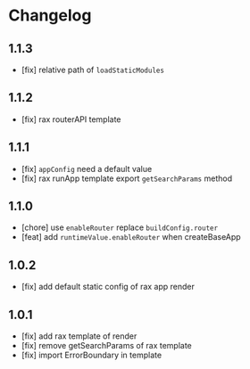 # Changelog

## 1.1.3

- [fix] relative path of `loadStaticModules`

## 1.1.2

- [fix] rax routerAPI template

## 1.1.1

- [fix] `appConfig` need a default value
- [fix] rax runApp template export `getSearchParams` method

## 1.1.0

- [chore] use `enableRouter` replace `buildConfig.router`
- [feat] add `runtimeValue.enableRouter` when createBaseApp

## 1.0.2

- [fix] add default static config of rax app render

## 1.0.1

- [fix] add rax template of render
- [fix] remove getSearchParams of rax template
- [fix] import ErrorBoundary in template
